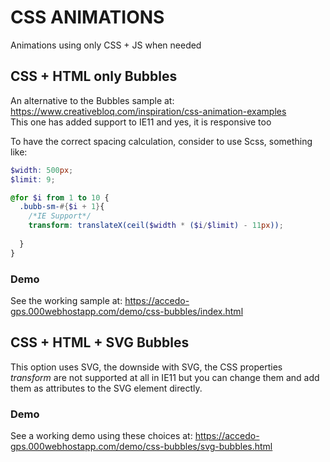 # CSS ANIMATIONS
Animations using only CSS + JS when needed

## CSS +  HTML only Bubbles
An alternative to the Bubbles sample at: https://www.creativebloq.com/inspiration/css-animation-examples <br />
This one has added support to IE11 and yes, it is responsive too  

To have the correct spacing calculation, consider to use Scss, something like:
```Scss
$width: 500px;
$limit: 9;

@for $i from 1 to 10 {
  .bubb-sm-#{$i + 1}{
    /*IE Support*/
    transform: translateX(ceil($width * ($i/$limit) - 11px));
    
  }
}

```

### Demo
See the working sample at: https://accedo-gps.000webhostapp.com/demo/css-bubbles/index.html

## CSS + HTML + SVG Bubbles
This option uses SVG, the downside with SVG, the CSS properties *transform* are not supported at all in IE11 but you can change them and add them as attributes to the SVG element directly.

### Demo
See a working demo using these choices at: https://accedo-gps.000webhostapp.com/demo/css-bubbles/svg-bubbles.html
